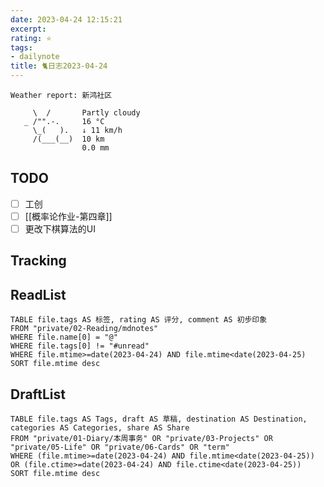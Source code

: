 ```yaml
---
date: 2023-04-24 12:15:21
excerpt: 
rating: ⭐️
tags: 
- dailynote
title: 🐈日志2023-04-24
---
```


```
Weather report: 新鸿社区

     \  /       Partly cloudy
   _ /"".-.     16 °C          
     \_(   ).   ↓ 11 km/h      
     /(___(__)  10 km          
                0.0 mm
```

## TODO
- [ ] 工创
- [ ] [[概率论作业-第四章]]
- [ ] 更改下棋算法的UI

## Tracking


## ReadList 
<!--此处显示今日已阅读文献-->
```dataview
TABLE file.tags AS 标签, rating AS 评分, comment AS 初步印象
FROM "private/02-Reading/mdnotes"
WHERE file.name[0] = "@"
WHERE file.tags[0] != "#unread"
WHERE file.mtime>=date(2023-04-24) AND file.mtime<date(2023-04-25)
SORT file.mtime desc
```

## DraftList
<!--此处显示今日新增或修改的草稿或其它非文献笔记文件-->

```dataview
TABLE file.tags AS Tags, draft AS 草稿, destination AS Destination, categories AS Categories, share AS Share
FROM "private/01-Diary/本周事务" OR "private/03-Projects" OR "private/05-Life" OR "private/06-Cards" OR "term"
WHERE (file.mtime>=date(2023-04-24) AND file.mtime<date(2023-04-25)) OR (file.ctime>=date(2023-04-24) AND file.ctime<date(2023-04-25))
SORT file.mtime desc
```
